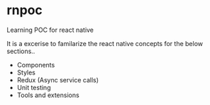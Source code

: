 # rnpoc
Learning POC for react native

It is a excerise to familarize the react native concepts for the below sections..

- Components
- Styles
- Redux (Async service calls)
- Unit testing
- Tools and extensions
